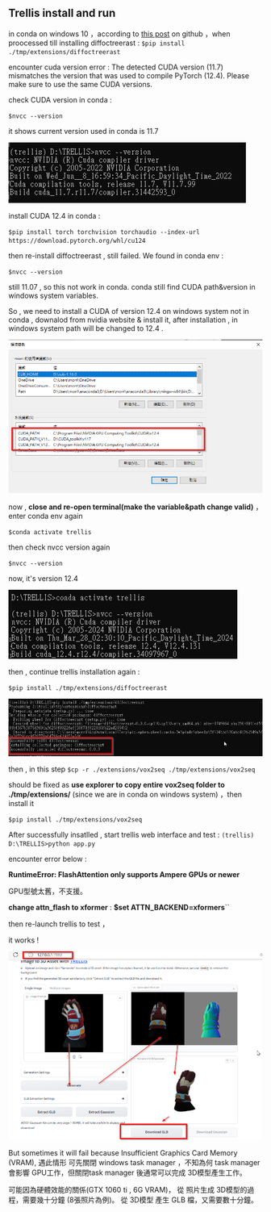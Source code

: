 ## Trellis install and run

in conda on windows 10 ，according to [this post](https://https://github.com/microsoft/TRELLIS/issues/3#issuecomment-2524713914) on github ，when proocessed till installing diffoctreerast :
`$pip install ./tmp/extensions/diffoctreerast`

encounter  cuda version error : The detected CUDA version (11.7) mismatches the version that was used to compile
PyTorch (12.4). Please make sure to use the same CUDA versions.

check CUDA version in conda :

`$nvcc --version`

it shows current version used in conda is 11.7

![](assets/20250130_145422_image.png)

install CUDA 12.4 in conda :

`$pip install torch torchvision torchaudio --index-url https://download.pytorch.org/whl/cu124`

then re-install diffoctreerast , still failed. We found in conda env :

`$nvcc --version`

still 11.07 , so this not work in conda. conda still find CUDA path&version in windows system variables.

So , we need to install a CUDA of version 12.4 on windows system not in conda , downalod from nvidia website & install it,
after installation , in windows system path will be changed to 12.4 .

![](assets/20250131_080831_image.png)

now , **close and re-open terminal(make the variable&path change valid)** ， enter conda env again

`$conda activate trellis`

then check nvcc version again

`$nvcc --version `

now, it's version 12.4

![](assets/20250131_081201_image.png)

then , continue trellis installation again :

`$pip install ./tmp/extensions/diffoctreerast`

![alt text](image.png)

then , in this step
`$cp -r ./extensions/vox2seq ./tmp/extensions/vox2seq`

should be fixed as **use explorer to copy entire vox2seq folder to ./tmp/extensions/**
(since we are in conda on windows system) ，then install it

`$pip install ./tmp/extensions/vox2seq`

After successfully insatlled , start trellis web interface and test :
`(trellis) D:\TRELLIS>python app.py`

encounter error below :

**RuntimeError: FlashAttention only supports Ampere GPUs or newer**

GPU型號太舊，不支援。

**change attn_flash to xformer** :
**$set ATTN_BACKEND=xformers**``

then re-launch trellis to test ，

it works !

![](assets/20250201_000802_image.png)

But sometimes it will fail because Insufficient Graphics Card Memory (VRAM), 遇此情形 可先關閉 windows  task manager ，不知為何 task manager 會影響 GPU工作，但關閉task manager 後通常可以完成 3D模型產生工作。

可能因為硬體效能的關係(GTX 1060 ti , 6G VRAM)，
從 照片生成 3D模型的過程，需要幾十分鐘 (8張照片為例)。
從 3D模型 產生  GLB 檔，又需要數十分鐘。
